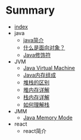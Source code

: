# Summary

* [index](README.md)
* java
  - [java简介](java/jianjie.md)
  - [什么是面向对象？](java/oop.md)
  - [Java修饰符](java/decorate.md)
* JVM
  - [Java Virtual Machine](jvm/jvm.md)
  - [Java内存组成](jvm/jvmMemory.md)
  - [堆栈的区别](jvm/deap&stack.md)
  - [堆内存详解](jvm/deap.md)
  - [栈内存详解](jvm/stack.md)
  - [如何理解栈](jvm/stack_explain.md)
* JMM
  - [Java Memory Mode](jmm/jmm.md)
* react
  - react简介
